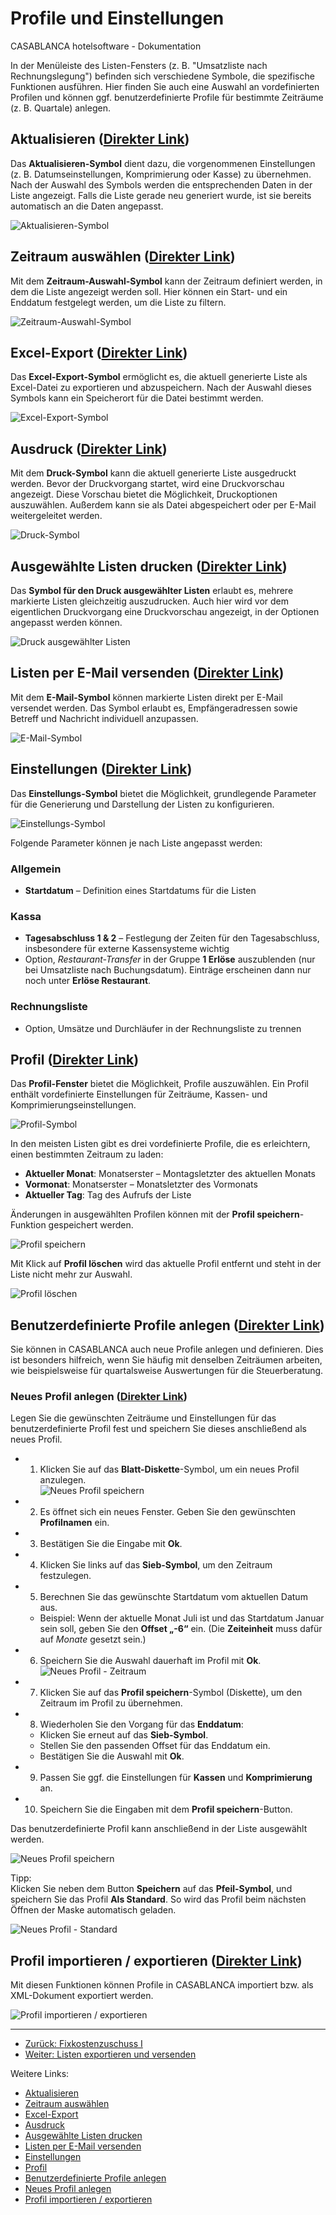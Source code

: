 # Profile und Einstellungen

CASABLANCA hotelsoftware - Dokumentation

In der Menüleiste des Listen-Fensters (z. B. "Umsatzliste nach Rechnungslegung") befinden sich verschiedene Symbole, die spezifische Funktionen ausführen. Hier finden Sie auch eine Auswahl an vordefinierten Profilen und können ggf. benutzerdefinierte Profile für bestimmte Zeiträume (z. B. Quartale) anlegen.

## Aktualisieren ([Direkter Link](https://docs.casablanca.at/desktop/lists/settings/#aktualisieren "Direkter Link zu Aktualisieren"))

Das **Aktualisieren-Symbol** dient dazu, die vorgenommenen Einstellungen (z. B. Datumseinstellungen, Komprimierung oder Kasse) zu übernehmen. Nach der Auswahl des Symbols werden die entsprechenden Daten in der Liste angezeigt. Falls die Liste gerade neu generiert wurde, ist sie bereits automatisch an die Daten angepasst.  

![Aktualisieren-Symbol](https://docs.casablanca.at/assets/images/umsatzliste_symbolleiste1-ded78baa905233f9a05ef2c6985064d2.png "Aktualisieren")

## Zeitraum auswählen ([Direkter Link](https://docs.casablanca.at/desktop/lists/settings/#zeitraum-auswählen "Direkter Link zu Zeitraum auswählen"))

Mit dem **Zeitraum-Auswahl-Symbol** kann der Zeitraum definiert werden, in dem die Liste angezeigt werden soll. Hier können ein Start- und ein Enddatum festgelegt werden, um die Liste zu filtern.  

![Zeitraum-Auswahl-Symbol](https://docs.casablanca.at/assets/images/umsatzliste_symbolleiste2-c773a59b0add1bfa3c385bdfed3e78c3.png "Zeitraum auswählen")

## Excel-Export ([Direkter Link](https://docs.casablanca.at/desktop/lists/settings/#excel-export "Direkter Link zu Excel-Export"))

Das **Excel-Export-Symbol** ermöglicht es, die aktuell generierte Liste als Excel-Datei zu exportieren und abzuspeichern. Nach der Auswahl dieses Symbols kann ein Speicherort für die Datei bestimmt werden.  

![Excel-Export-Symbol](https://docs.casablanca.at/assets/images/umsatzliste_symbolleiste3-3225701c3f522c4b186b93f90c6632e6.png "Excel-Export")

## Ausdruck ([Direkter Link](https://docs.casablanca.at/desktop/lists/settings/#ausdruck "Direkter Link zu Ausdruck"))

Mit dem **Druck-Symbol** kann die aktuell generierte Liste ausgedruckt werden. Bevor der Druckvorgang startet, wird eine Druckvorschau angezeigt. Diese Vorschau bietet die Möglichkeit, Druckoptionen auszuwählen. Außerdem kann sie als Datei abgespeichert oder per E-Mail weitergeleitet werden.  

![Druck-Symbol](https://docs.casablanca.at/assets/images/umsatzliste_symbolleiste4-87a7318a62a5d62b81c04d40a1da7768.png "Ausdruck")

## Ausgewählte Listen drucken ([Direkter Link](https://docs.casablanca.at/desktop/lists/settings/#ausgewählte-listen-drucken "Direkter Link zu Ausgewählte Listen drucken"))

Das **Symbol für den Druck ausgewählter Listen** erlaubt es, mehrere markierte Listen gleichzeitig auszudrucken. Auch hier wird vor dem eigentlichen Druckvorgang eine Druckvorschau angezeigt, in der Optionen angepasst werden können.  

![Druck ausgewählter Listen](https://docs.casablanca.at/assets/images/umsatzliste_symbolleiste5-a17be6c27c76892ba6de8d7249d1f396.png "Ausdruck")

## Listen per E-Mail versenden ([Direkter Link](https://docs.casablanca.at/desktop/lists/settings/#listen-per-e-mail-versenden "Direkter Link zu Listen per E-Mail versenden"))

Mit dem **E-Mail-Symbol** können markierte Listen direkt per E-Mail versendet werden. Das Symbol erlaubt es, Empfängeradressen sowie Betreff und Nachricht individuell anzupassen.  

![E-Mail-Symbol](https://docs.casablanca.at/assets/images/umsatzliste_symbolleiste6-d686c760a9eaea8882ecbc0407655b8b.png "E-Mail")

## Einstellungen ([Direkter Link](https://docs.casablanca.at/desktop/lists/settings/#einstellungen "Direkter Link zu Einstellungen"))

Das **Einstellungs-Symbol** bietet die Möglichkeit, grundlegende Parameter für die Generierung und Darstellung der Listen zu konfigurieren.  

![Einstellungs-Symbol](https://docs.casablanca.at/assets/images/umsatzliste_symbolleiste8-b3d5659a9115f26156d798a4ae1caef4.png "Einstellungen")

Folgende Parameter können je nach Liste angepasst werden:

### Allgemein

* **Startdatum** – Definition eines Startdatums für die Listen

### Kassa

* **Tagesabschluss 1 & 2** – Festlegung der Zeiten für den Tagesabschluss, insbesondere für externe Kassensysteme wichtig  
* Option, *Restaurant-Transfer* in der Gruppe **1 Erlöse** auszublenden (nur bei Umsatzliste nach Buchungsdatum). Einträge erscheinen dann nur noch unter **Erlöse Restaurant**.

### Rechnungsliste

* Option, Umsätze und Durchläufer in der Rechnungsliste zu trennen

## Profil ([Direkter Link](https://docs.casablanca.at/desktop/lists/settings/#profil "Direkter Link zu Profil"))

Das **Profil-Fenster** bietet die Möglichkeit, Profile auszuwählen. Ein Profil enthält vordefinierte Einstellungen für Zeiträume, Kassen- und Komprimierungseinstellungen.  

![Profil-Symbol](https://docs.casablanca.at/assets/images/umsatzliste_symbolleiste9-779c8205ebcdcc2692c5aabb8bb4e3ee.png "Profil")

In den meisten Listen gibt es drei vordefinierte Profile, die es erleichtern, einen bestimmten Zeitraum zu laden:

* **Aktueller Monat**: Monatserster – Montagsletzter des aktuellen Monats  
* **Vormonat**: Monatserster – Monatsletzter des Vormonats  
* **Aktueller Tag**: Tag des Aufrufs der Liste

Änderungen in ausgewählten Profilen können mit der **Profil speichern**-Funktion gespeichert werden.  

![Profil speichern](https://docs.casablanca.at/assets/images/umsatzliste_symbolleiste10-69dd74b3de7d5d3b050e3516ffdb2d57.png "Profil speichern")

Mit Klick auf **Profil löschen** wird das aktuelle Profil entfernt und steht in der Liste nicht mehr zur Auswahl.  

![Profil löschen](https://docs.casablanca.at/assets/images/umsatzliste_symbolleiste11-2e5744961c7f2907d9c7d6533955409e.png "Profil löschen")

## Benutzerdefinierte Profile anlegen ([Direkter Link](https://docs.casablanca.at/desktop/lists/settings/#benutzerdefinierte-profile-anlegen "Direkter Link zu Benutzerdefinierte Profile anlegen"))

Sie können in CASABLANCA auch neue Profile anlegen und definieren. Dies ist besonders hilfreich, wenn Sie häufig mit denselben Zeiträumen arbeiten, wie beispielsweise für quartalsweise Auswertungen für die Steuerberatung.

### Neues Profil anlegen ([Direkter Link](https://docs.casablanca.at/desktop/lists/settings/#neues-profil-anlegen "Direkter Link zu Neues Profil anlegen"))

Legen Sie die gewünschten Zeiträume und Einstellungen für das benutzerdefinierte Profil fest und speichern Sie dieses anschließend als neues Profil.

* 1. Klicken Sie auf das **Blatt-Diskette**-Symbol, um ein neues Profil anzulegen.  
  ![Neues Profil speichern](https://docs.casablanca.at/assets/images/umsatzliste_symbolleiste12-9f696dd43fead022de7cc3ed677882ec.png "Neues Profil speichern")
* 2. Es öffnet sich ein neues Fenster. Geben Sie den gewünschten **Profilnamen** ein.
* 3. Bestätigen Sie die Eingabe mit **Ok**.
* 4. Klicken Sie links auf das **Sieb-Symbol**, um den Zeitraum festzulegen.
* 5. Berechnen Sie das gewünschte Startdatum vom aktuellen Datum aus.  
  * Beispiel: Wenn der aktuelle Monat Juli ist und das Startdatum Januar sein soll, geben Sie den **Offset „-6“** ein. (Die **Zeiteinheit** muss dafür auf *Monate* gesetzt sein.)
* 6. Speichern Sie die Auswahl dauerhaft im Profil mit **Ok**.  
  ![Neues Profil - Zeitraum](https://docs.casablanca.at/assets/images/profil_zeitraum-4c452e02262886621e3d40f40d4bd610.png "Neues Profil - Zeitraum")
* 7. Klicken Sie auf das **Profil speichern**-Symbol (Diskette), um den Zeitraum im Profil zu übernehmen.
* 8. Wiederholen Sie den Vorgang für das **Enddatum**:  
  * Klicken Sie erneut auf das **Sieb-Symbol**.  
  * Stellen Sie den passenden Offset für das Enddatum ein.  
  * Bestätigen Sie die Auswahl mit **Ok**.
* 9. Passen Sie ggf. die Einstellungen für **Kassen** und **Komprimierung** an.
* 10. Speichern Sie die Eingaben mit dem **Profil speichern**-Button.  

Das benutzerdefinierte Profil kann anschließend in der Liste ausgewählt werden.  

![Neues Profil speichern](https://docs.casablanca.at/assets/images/umsatzliste_symbolleiste12-9f696dd43fead022de7cc3ed677882ec.png "Neues Profil speichern")

Tipp:  
Klicken Sie neben dem Button **Speichern** auf das **Pfeil-Symbol**, und speichern Sie das Profil **Als Standard**. So wird das Profil beim nächsten Öffnen der Maske automatisch geladen.  

![Neues Profil - Standard](https://docs.casablanca.at/assets/images/profil_standard-9abd4b2d10143c83df8e0c7b081176fa.png "Neues Profil - Standard")

## Profil importieren / exportieren ([Direkter Link](https://docs.casablanca.at/desktop/lists/settings/#profil-importieren--exportieren "Direkter Link zu Profil importieren / exportieren"))

Mit diesen Funktionen können Profile in CASABLANCA importiert bzw. als XML-Dokument exportiert werden.  

![Profil importieren / exportieren](https://docs.casablanca.at/assets/images/umsatzliste_symbolleiste13-29e8bdf37115ff1192b090685bc0ec2d.png "Profil importieren / exportieren")

---

* [Zurück: Fixkostenzuschuss I](https://docs.casablanca.at/desktop/lists/epidemic_law/fixed_cost_grand1)  
* [Weiter: Listen exportieren und versenden](https://docs.casablanca.at/desktop/lists/list_export/)

Weitere Links:

* [Aktualisieren](https://docs.casablanca.at/desktop/lists/settings/#aktualisieren)  
* [Zeitraum auswählen](https://docs.casablanca.at/desktop/lists/settings/#zeitraum-auswählen)  
* [Excel-Export](https://docs.casablanca.at/desktop/lists/settings/#excel-export)  
* [Ausdruck](https://docs.casablanca.at/desktop/lists/settings/#ausdruck)  
* [Ausgewählte Listen drucken](https://docs.casablanca.at/desktop/lists/settings/#ausgewählte-listen-drucken)  
* [Listen per E-Mail versenden](https://docs.casablanca.at/desktop/lists/settings/#listen-per-e-mail-versenden)  
* [Einstellungen](https://docs.casablanca.at/desktop/lists/settings/#einstellungen)  
* [Profil](https://docs.casablanca.at/desktop/lists/settings/#profil)  
* [Benutzerdefinierte Profile anlegen](https://docs.casablanca.at/desktop/lists/settings/#benutzerdefinierte-profile-anlegen)  
* [Neues Profil anlegen](https://docs.casablanca.at/desktop/lists/settings/#neues-profil-anlegen)  
* [Profil importieren / exportieren](https://docs.casablanca.at/desktop/lists/settings/#profil-importieren--exportieren)